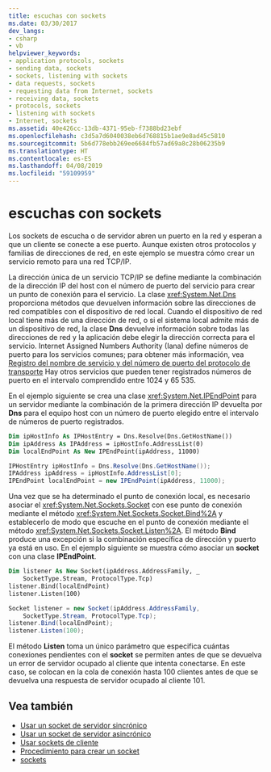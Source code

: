 ```yaml
---
title: escuchas con sockets
ms.date: 03/30/2017
dev_langs:
- csharp
- vb
helpviewer_keywords:
- application protocols, sockets
- sending data, sockets
- sockets, listening with sockets
- data requests, sockets
- requesting data from Internet, sockets
- receiving data, sockets
- protocols, sockets
- listening with sockets
- Internet, sockets
ms.assetid: 40e426cc-13db-4371-95eb-f7388bd23ebf
ms.openlocfilehash: c3d5a7d6040038eb6d768815b1ae9e8ad45c5810
ms.sourcegitcommit: 5b6d778ebb269ee6684fb57ad69a8c28b06235b9
ms.translationtype: HT
ms.contentlocale: es-ES
ms.lasthandoff: 04/08/2019
ms.locfileid: "59109959"
---
```

# <a name="listening-with-sockets"></a>escuchas con sockets
Los sockets de escucha o de servidor abren un puerto en la red y esperan a que un cliente se conecte a ese puerto. Aunque existen otros protocolos y familias de direcciones de red, en este ejemplo se muestra cómo crear un servicio remoto para una red TCP/IP.  
  
 La dirección única de un servicio TCP/IP se define mediante la combinación de la dirección IP del host con el número de puerto del servicio para crear un punto de conexión para el servicio. La clase <xref:System.Net.Dns> proporciona métodos que devuelven información sobre las direcciones de red compatibles con el dispositivo de red local. Cuando el dispositivo de red local tiene más de una dirección de red, o si el sistema local admite más de un dispositivo de red, la clase **Dns** devuelve información sobre todas las direcciones de red y la aplicación debe elegir la dirección correcta para el servicio. Internet Assigned Numbers Authority (Iana) define números de puerto para los servicios comunes; para obtener más información, vea [Registro del nombre de servicio y del número de puerto del protocolo de transporte](https://www.iana.org/assignments/port-numbers) Hay otros servicios que pueden tener registrados números de puerto en el intervalo comprendido entre 1024 y 65 535.  
  
 En el ejemplo siguiente se crea una clase <xref:System.Net.IPEndPoint> para un servidor mediante la combinación de la primera dirección IP devuelta por **Dns** para el equipo host con un número de puerto elegido entre el intervalo de números de puerto registrados.  
  
```vb  
Dim ipHostInfo As IPHostEntry = Dns.Resolve(Dns.GetHostName())  
Dim ipAddress As IPAddress = ipHostInfo.AddressList(0)  
Dim localEndPoint As New IPEndPoint(ipAddress, 11000)  
```  
  
```csharp  
IPHostEntry ipHostInfo = Dns.Resolve(Dns.GetHostName());  
IPAddress ipAddress = ipHostInfo.AddressList[0];  
IPEndPoint localEndPoint = new IPEndPoint(ipAddress, 11000);  
```  
  
 Una vez que se ha determinado el punto de conexión local, es necesario asociar el <xref:System.Net.Sockets.Socket> con ese punto de conexión mediante el método <xref:System.Net.Sockets.Socket.Bind%2A> y establecerlo de modo que escuche en el punto de conexión mediante el método <xref:System.Net.Sockets.Socket.Listen%2A>. El método **Bind** produce una excepción si la combinación específica de dirección y puerto ya está en uso. En el ejemplo siguiente se muestra cómo asociar un **socket** con una clase **IPEndPoint**.  
  
```vb  
Dim listener As New Socket(ipAddress.AddressFamily, _  
    SocketType.Stream, ProtocolType.Tcp) 
listener.Bind(localEndPoint)  
listener.Listen(100)  
```  
  
```csharp  
Socket listener = new Socket(ipAddress.AddressFamily,
    SocketType.Stream, ProtocolType.Tcp);
listener.Bind(localEndPoint);  
listener.Listen(100);  
```  
  
 El método **Listen** toma un único parámetro que especifica cuántas conexiones pendientes con el **socket** se permiten antes de que se devuelva un error de servidor ocupado al cliente que intenta conectarse. En este caso, se colocan en la cola de conexión hasta 100 clientes antes de que se devuelva una respuesta de servidor ocupado al cliente 101.  
  
## <a name="see-also"></a>Vea también

- [Usar un socket de servidor sincrónico](../../../docs/framework/network-programming/using-a-synchronous-server-socket.md)
- [Usar un socket de servidor asincrónico](../../../docs/framework/network-programming/using-an-asynchronous-server-socket.md)
- [Usar sockets de cliente](../../../docs/framework/network-programming/using-client-sockets.md)
- [Procedimiento para crear un socket](../../../docs/framework/network-programming/how-to-create-a-socket.md)
- [sockets](../../../docs/framework/network-programming/sockets.md)
